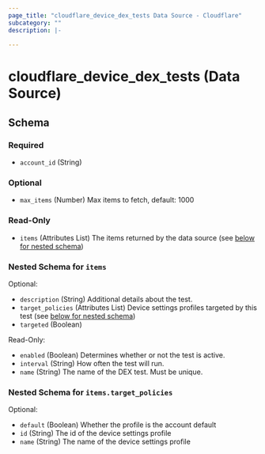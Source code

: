 ```yaml
---
page_title: "cloudflare_device_dex_tests Data Source - Cloudflare"
subcategory: ""
description: |-
  
---
```


# cloudflare_device_dex_tests (Data Source)




<!-- schema generated by tfplugindocs -->
## Schema

### Required

- `account_id` (String)

### Optional

- `max_items` (Number) Max items to fetch, default: 1000

### Read-Only

- `items` (Attributes List) The items returned by the data source (see [below for nested schema](#nestedatt--items))

<a id="nestedatt--items"></a>
### Nested Schema for `items`

Optional:

- `description` (String) Additional details about the test.
- `target_policies` (Attributes List) Device settings profiles targeted by this test (see [below for nested schema](#nestedatt--items--target_policies))
- `targeted` (Boolean)

Read-Only:

- `enabled` (Boolean) Determines whether or not the test is active.
- `interval` (String) How often the test will run.
- `name` (String) The name of the DEX test. Must be unique.

<a id="nestedatt--items--target_policies"></a>
### Nested Schema for `items.target_policies`

Optional:

- `default` (Boolean) Whether the profile is the account default
- `id` (String) The id of the device settings profile
- `name` (String) The name of the device settings profile


